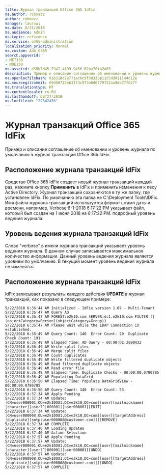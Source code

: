 ```yaml
---
title: Журнал транзакций Office 365 IdFix
ms.author: robmazz
author: robmazz
manager: laurawi
ms.date: 8/21/2018
ms.audience: Admin
ms.topic: reference
ms.service: o365-administration
localization_priority: Normal
ms.custom: Adm_O365
search.appverid:
- MET150
- MOE150
ms.assetid: d58b7d45-7947-4193-9456-82ba76f42d89
description: Пример и описание соглашение об именовании и уровень журнала по умолчанию в журнал транзакций Office 365 IdFix.
ms.openlocfilehash: 016318c7e771ec6c5f90336e11c5dd011144d12e
ms.sourcegitcommit: 69d60723e611f3c973a6d6779722aa9da77f647f
ms.translationtype: MT
ms.contentlocale: ru-RU
ms.lasthandoff: 08/27/2018
ms.locfileid: "22542456"
---
```

# <a name="office-365-idfix-transaction-log"></a>Журнал транзакций Office 365 IdFix

Пример и описание соглашение об именовании и уровень журнала по умолчанию в журнал транзакций Office 365 IdFix.
  
## <a name="idfix-transaction-log-location"></a>Расположение журнала транзакций IdFix

Средство Office 365 IdFix создает новый журнал транзакций каждый раз, нажмите кнопку **Применить** в IdFix и применить изменения к лесу Active Directory. Журнал транзакций сохраняются в ту же папку, где установлен IdFix. По умолчанию эта папка не C:\Deployment Tools\IDFix. Имя файла журнала транзакций используется формат штамп даты и времени, например, Verbose 6-1-2018 6 17 22 PM указывает файл, который был создан на 1 июня 2018 на 6:17:22 PM. подробный уровень ведения журнала. 
  
## <a name="idfix-transaction-log-logging-level"></a>Уровень ведения журнала транзакций IdFix

Слово "verbose" в имени журнала транзакций указывает уровень ведения журнала. В данном случае записывается максимальное количество информации. Данный уровень ведения журнала является уровнем по умолчанию. В текущий момент уровень ведения журнала не изменятся.
  
## <a name="idfix-transaction-log-format"></a>Расположение журнала транзакций IdFix

IdFix записывает результаты каждого действия **UPDATE** в журнал транзакций, как показано в следующем примере:
  
```
5/22/2018 6:36:44 AM Initialized - IdFix version 1.07 - Multi-Tenant
5/22/2018 6:36:47 AM Query AD
5/22/2018 6:36:47 AM FOREST:e2k10.com SERVER:dc1.e2k10.com FILTER:(|(objectCategory=Person)(objectCategory=Group))
5/22/2018 6:36:47 AM Please wait while the LDAP Connection is established.
5/22/2018 6:36:49 AM Query Count: 140  Error Count: 29  Duplicate Check Count: 191
5/22/2018 6:36:49 AM Elapsed Time: AD Query - 00:00:02.3890432
5/22/2018 6:36:49 AM Write split files
5/22/2018 6:36:49 AM Merge split files
5/22/2018 6:36:49 AM Count duplicates
5/22/2018 6:36:49 AM Write filtered duplicate objects
5/22/2018 6:36:49 AM Read filtered duplicate objects
5/22/2018 6:36:49 AM Read error file
5/22/2018 6:36:49 AM Elapsed Time: Duplicate Checks - 00:00:00.0780785
5/22/2018 6:36:49 AM Populating DataGrid
5/22/2018 6:36:50 AM Elapsed Time: Populate DataGridView - 00:00:00.0780785
5/22/2018 6:36:50 AM Query Count: 140  Error Count: 53
5/22/2018 6:37:34 AM Apply Pending
5/22/2018 6:37:34 AM Update: [CN=user000001,OU=e2k10OU1,DC=e2k10,DC=com][user][mailnickname][character][user?^|000001][user000001][EDIT]
5/22/2018 6:37:34 AM Update: [CN=user000008,OU=e2k10OU1,DC=e2k10,DC=com][user][targetAddress][duplicate][smtp:user000008@customer.com][][REMOVE]
5/22/2018 6:37:34 AM COMPLETE
5/22/2018 6:37:40 AM Loading Updates
5/22/2018 6:37:40 AM Action Selection
5/22/2018 6:37:57 AM Apply Pending
5/22/2018 6:37:57 AM Update: [CN=user000001,OU=e2k10OU1,DC=e2k10,DC=com][user][mailnickname][character][user?^|000001][user000001][UNDO]
5/22/2018 6:37:57 AM Update: [CN=user000008,OU=e2k10OU1,DC=e2k10,DC=com][user][targetAddress][duplicate][smtp:user000008@customer.com][][UNDO]
5/22/2018 6:37:57 AM COMPLETE

```
